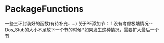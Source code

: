 # PackageFunctions
一些三环封装好的函数(有待补充......)
关于PE添加节：
1.没有考虑极端情况-- Dos_Stub的大小不足放下一个节的时候
*如果发生这种情况，需要扩大最后一个节
